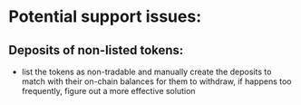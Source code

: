 # Potential support issues:

## Deposits of non-listed tokens:

* list the tokens as non-tradable and manually create the deposits to match with their on-chain balances for them to withdraw, if happens too frequently, figure out a more effective solution
